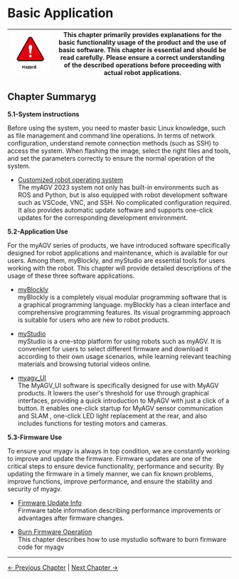 # Basic Application

| <img src="../resources/5-BasicApplication/README/danger.png" alt="img-1" width="600" height=“auto” />       | This chapter primarily provides explanations for the basic functionality usage of the product and the use of basic software. This chapter is essential and should be read carefully. Please ensure a correct understanding of the described operations before proceeding with actual robot applications. |
|------------------------|-------------------|

## Chapter Summaryg

**5.1-System instructions**

Before using the system, you need to master basic Linux knowledge, such as file management and command line operations. In terms of network configuration, understand remote connection methods (such as SSH) to access the system. When flashing the image, select the right files and tools, and set the parameters correctly to ensure the normal operation of the system.

- [Customized robot operating system](5.1-SystemInstructionManual.md)<br>
The myAGV 2023 system not only has built-in environments such as ROS and Python, but is also equipped with robot development software such as VSCode, VNC, and SSH. 
No complicated configuration required. It also provides automatic update software and supports one-click updates for the corresponding development environment.

**5.2-Application Use**

For the myAGV series of products, we have introduced software specifically designed for robot applications and maintenance, which is available for our users. Among them, myBlockly, and myStudio are essential tools for users working with the robot. This chapter will provide detailed descriptions of the usage of these three software applications.
- [myBlockly](5.2-ApplicationUse/5.2.1-myblockly/jetsonnano/README.md)<br>
  myBlockly is a completely visual modular programming software that is a graphical programming language. myBlockly has a clean interface and comprehensive programming features. Its visual programming approach is suitable for users who are new to robot products.

- [myStudio](5.2-ApplicationUse/5.2.2-mystudio/jetsonnano/README.md)<br>
  myStudio is a one-stop platform for using robots such as myAGV. It is convenient for users to select different firmware and download it according to their own usage scenarios, while learning relevant teaching materials and browsing tutorial videos online.

- [myagv_UI](5.2-ApplicationUse/5.2.3-myagv_UI/user_manual.md)<br>
  The MyAGV_UI software is specifically designed for use with MyAGV products. It lowers the user's threshold for use through graphical interfaces, providing a quick introduction to MyAGV with just a click of a button. 
  It enables one-click startup for MyAGV sensor communication and SLAM , one-click LED light replacement at the rear, and also includes functions for testing motors and cameras.


**5.3-Firmware Use**

To ensure your myagv is always in top condition, we are constantly working to improve and update the firmware. Firmware updates are one of the critical steps to ensure device functionality, performance and security. By updating the firmware in a timely manner, we can fix known problems, improve functions, improve performance, and ensure the stability and security of myagv.

- [Firmware Update Info](5.3-FirmwareUse/5.3.1-FirmwareUpdateInfo.md)<br>
Firmware table information describing performance improvements or advantages after firmware changes.

- [Burn Firmware Operation](5.3-FirmwareUse/5.3.2-HowToBurnFirmware.md)<br>
This chapter describes how to use mystudio software to burn firmware code for myagv

----
[← Previous Chapter](../4-FirstInstallAndUse/README.md) | [Next Chapter →](../6-SDKDevelopment/README.md)